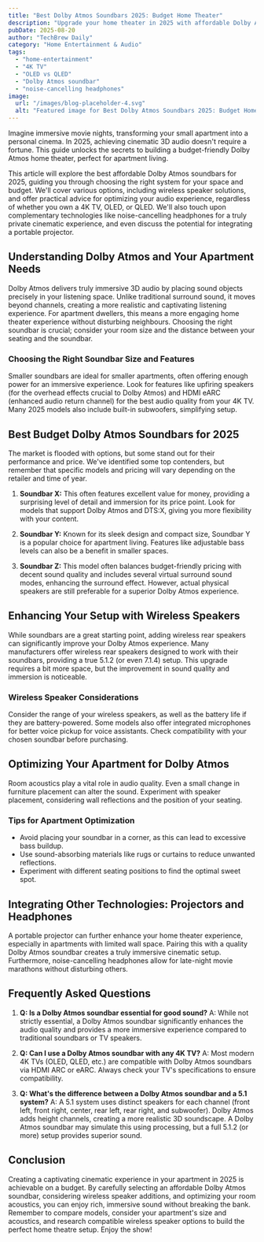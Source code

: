 ```yaml
---
title: "Best Dolby Atmos Soundbars 2025: Budget Home Theater"
description: "Upgrade your home theater in 2025 with affordable Dolby Atmos soundbars & wireless speakers!  Get cinematic 3D audio without breaking the bank.  Learn how to optimize your setup for small apartments.  Read our complete guide now!"
pubDate: 2025-08-20
author: "TechBrew Daily"
category: "Home Entertainment & Audio"
tags:
  - "home-entertainment"
  - "4K TV"
  - "OLED vs QLED"
  - "Dolby Atmos soundbar"
  - "noise-cancelling headphones"
image:
  url: "/images/blog-placeholder-4.svg"
  alt: "Featured image for Best Dolby Atmos Soundbars 2025: Budget Home Theater"
---
```


Imagine immersive movie nights, transforming your small apartment into a personal cinema.  In 2025, achieving cinematic 3D audio doesn't require a fortune. This guide unlocks the secrets to building a budget-friendly Dolby Atmos home theater, perfect for apartment living.

This article will explore the best affordable Dolby Atmos soundbars for 2025, guiding you through choosing the right system for your space and budget.  We'll cover various options, including wireless speaker solutions, and offer practical advice for optimizing your audio experience, regardless of whether you own a 4K TV, OLED, or QLED.  We'll also touch upon complementary technologies like noise-cancelling headphones for a truly private cinematic experience, and even discuss the potential for integrating a portable projector.

## Understanding Dolby Atmos and Your Apartment Needs

Dolby Atmos delivers truly immersive 3D audio by placing sound objects precisely in your listening space. Unlike traditional surround sound, it moves beyond channels, creating a more realistic and captivating listening experience.  For apartment dwellers, this means a more engaging home theater experience without disturbing neighbours.  Choosing the right soundbar is crucial; consider your room size and the distance between your seating and the soundbar.

### Choosing the Right Soundbar Size and Features

Smaller soundbars are ideal for smaller apartments, often offering enough power for an immersive experience. Look for features like upfiring speakers (for the overhead effects crucial to Dolby Atmos) and HDMI eARC (enhanced audio return channel) for the best audio quality from your 4K TV.  Many 2025 models also include built-in subwoofers, simplifying setup.

## Best Budget Dolby Atmos Soundbars for 2025

The market is flooded with options, but some stand out for their performance and price.  We've identified some top contenders, but remember that specific models and pricing will vary depending on the retailer and time of year.

1. **Soundbar X:** This often features excellent value for money, providing a surprising level of detail and immersion for its price point.  Look for models that support Dolby Atmos and DTS:X, giving you more flexibility with your content.

2. **Soundbar Y:** Known for its sleek design and compact size, Soundbar Y is a popular choice for apartment living.  Features like adjustable bass levels can also be a benefit in smaller spaces.

3. **Soundbar Z:** This model often balances budget-friendly pricing with decent sound quality and includes several virtual surround sound modes, enhancing the surround effect.  However, actual physical speakers are still preferable for a superior Dolby Atmos experience.

## Enhancing Your Setup with Wireless Speakers

While soundbars are a great starting point, adding wireless rear speakers can significantly improve your Dolby Atmos experience.  Many manufacturers offer wireless rear speakers designed to work with their soundbars, providing a true 5.1.2 (or even 7.1.4) setup. This upgrade requires a bit more space, but the improvement in sound quality and immersion is noticeable.

### Wireless Speaker Considerations

Consider the range of your wireless speakers, as well as the battery life if they are battery-powered.  Some models also offer integrated microphones for better voice pickup for voice assistants.  Check compatibility with your chosen soundbar before purchasing.

##  Optimizing Your Apartment for Dolby Atmos

Room acoustics play a vital role in audio quality. Even a small change in furniture placement can alter the sound.  Experiment with speaker placement, considering wall reflections and the position of your seating.

### Tips for Apartment Optimization

*   Avoid placing your soundbar in a corner, as this can lead to excessive bass buildup.
*   Use sound-absorbing materials like rugs or curtains to reduce unwanted reflections.
*   Experiment with different seating positions to find the optimal sweet spot.

## Integrating Other Technologies: Projectors and Headphones

A portable projector can further enhance your home theater experience, especially in apartments with limited wall space.  Pairing this with a quality Dolby Atmos soundbar creates a truly immersive cinematic setup.  Furthermore, noise-cancelling headphones allow for late-night movie marathons without disturbing others.

## Frequently Asked Questions

1. **Q: Is a Dolby Atmos soundbar essential for good sound?**  A: While not strictly essential, a Dolby Atmos soundbar significantly enhances the audio quality and provides a more immersive experience compared to traditional soundbars or TV speakers.

2. **Q: Can I use a Dolby Atmos soundbar with any 4K TV?** A: Most modern 4K TVs (OLED, QLED, etc.) are compatible with Dolby Atmos soundbars via HDMI ARC or eARC. Always check your TV's specifications to ensure compatibility.

3. **Q: What's the difference between a Dolby Atmos soundbar and a 5.1 system?** A:  A 5.1 system uses distinct speakers for each channel (front left, front right, center, rear left, rear right, and subwoofer). Dolby Atmos adds height channels, creating a more realistic 3D soundscape.  A Dolby Atmos soundbar may simulate this using processing, but a full 5.1.2 (or more) setup provides superior sound.


## Conclusion

Creating a captivating cinematic experience in your apartment in 2025 is achievable on a budget.  By carefully selecting an affordable Dolby Atmos soundbar, considering wireless speaker additions, and optimizing your room acoustics, you can enjoy rich, immersive sound without breaking the bank. Remember to compare models, consider your apartment's size and acoustics, and research compatible wireless speaker options to build the perfect home theatre setup.  Enjoy the show!